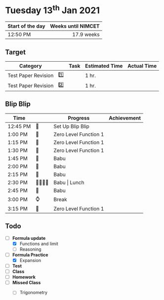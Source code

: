 # Tuesday 13<sup>th</sup> Jan 2021

| Start of the day | Weeks until NIMCET |
| ---------------- | -----------------: |
| 12:50 PM         |         17.9 weeks |

## Target

| Category            |      | Task | Estimated Time | Actual Time |
| ------------------- | ---: | ---- | -------------- | ----------- |
| Test Paper Revision |    1️⃣ |      | 1 hr.          |             |
| Test Paper Revision |    2️⃣ |      | 1 hr.          |             |


## Blip Blip

| Time     |      | Progress              | Achievement |
| -------- | ---- | --------------------- | ----------- |
| 12:45 PM | 📃    | Set Up Blip Blip      |             |
| 1:00 PM  | 🧪    | Zero Level Function 1 |             |
| 1:15 PM  | 🧪    | Zero Level Function 1 |             |
| 1:30 PM  | 🧪    | Zero Level Function 1 |             |
| 1:45 PM  | 💛    | Babu                  |             |
| 2:00 PM  | 💛    | Babu                  |             |
| 2:15 PM  | 💛    | Babu                  |             |
| 2:30 PM  | 💛🍜🍎🍳 | Babu \| Lunch         |             |
| 2:45 PM  | 💛    | Babu                  |             |
| 3:00 PM  | ⌚    | Break                 |             |
| 3:15 PM  | 🧪    | Zero Level Function 1 |             |

## Todo

- [ ] **Formula update**
  - [x] Functions and limit
  - [ ] Reasoning
- [ ] **Formula Practice**
  - [x] Expansion
- [ ] **Test**
- [ ] **Class**
- [ ] **Homework**
- [ ] **Missed Class**
  - [ ] Trigonometry 


